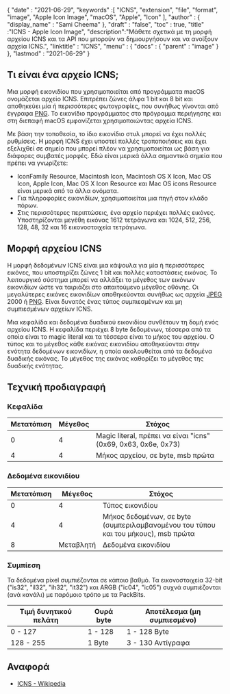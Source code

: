{
  "date" : "2021-06-29",
  "keywords" :[ "ICNS", "extension", "file", "format", "image", "Apple Icon Image", "macOS", "Apple", "Icon" ],
  "author" : {
    "display_name" : "Sami Cheema"
},
  "draft" : "false",
  "toc" : true,
  "title" :"ICNS - Apple Icon Image",
  "description":"Μάθετε σχετικά με τη μορφή αρχείου ICNS και τα API που μπορούν να δημιουργήσουν και να ανοίξουν αρχεία ICNS.",
  "linktitle" : "ICNS",
  "menu" : {
    "docs" : {
      "parent" : "image"
}
},
  "lastmod" : "2021-06-29"
}

## Τι είναι ένα αρχείο ICNS; ##

Μια μορφή εικονιδίου που χρησιμοποιείται από προγράμματα macOS ονομάζεται αρχείο ICNS. Επιτρέπει ζώνες άλφα 1 bit και 8 bit και αποθηκεύει μία ή περισσότερες φωτογραφίες, που συνήθως γίνονται από έγγραφα [PNG](/el/image/png/). Το εικονίδιο προγράμματος στο πρόγραμμα περιήγησης και στη διεπαφή macOS εμφανίζεται χρησιμοποιώντας αρχεία ICNS.

Με βάση την τοποθεσία, το ίδιο εικονίδιο στυλ μπορεί να έχει πολλές ρυθμίσεις. Η μορφή ICNS έχει υποστεί πολλές τροποποιήσεις και έχει εξελιχθεί σε σημείο που μπορεί πλέον να χρησιμοποιείται ως βάση για διάφορες συμβατές μορφές. Εδώ είναι μερικά άλλα σημαντικά σημεία που πρέπει να γνωρίζετε:

* IconFamily Resource, Macintosh Icon, Macintosh OS X Icon, Mac OS Icon, Apple Icon, Mac OS X Icon Resource και Mac OS icons Resource είναι μερικά από τα άλλα ονόματα.
* Για πληροφορίες εικονιδίων, χρησιμοποιείται μια πηγή στον κλάδο πόρων.
* Στις περισσότερες περιπτώσεις, ένα αρχείο περιέχει πολλές εικόνες. Υποστηρίζονται μεγέθη εικόνας 1612 τετράγωνα και 1024, 512, 256, 128, 48, 32 και 16 εικονοστοιχεία τετράγωνα.


## Μορφή αρχείου ICNS ##

Η μορφή δεδομένων ICNS είναι μια κάψουλα για μία ή περισσότερες εικόνες, που υποστηρίζει ζώνες 1 bit και πολλές καταστάσεις εικόνας.
Το λειτουργικό σύστημα μπορεί να αλλάξει το μέγεθος των εικόνων εικονιδίων ώστε να ταιριάζει στο απαιτούμενο μέγεθος οθόνης. Οι μεγαλύτερες εικόνες εικονιδίων αποθηκεύονται συνήθως ως αρχεία [JPEG](/el/image/jpeg/) 2000 ή [PNG](/el/image/png/). Είναι δυνατός ένας τύπος συμπιεσμένων και μη συμπιεσμένων αρχείων ICNS.

Μια κεφαλίδα και δεδομένα δυαδικού εικονιδίου συνθέτουν τη δομή ενός αρχείου ICNS. Η κεφαλίδα περιέχει 8 byte δεδομένων, τέσσερα από τα οποία είναι το magic literal και τα τέσσερα είναι το μήκος του αρχείου. Ο τύπος και το μέγεθος κάθε εικόνας εικονιδίου αποθηκεύονται στην ενότητα δεδομένων εικονιδίων, η οποία ακολουθείται από τα δεδομένα δυαδικής εικόνας. Το μέγεθος της εικόνας καθορίζει το μέγεθος της δυαδικής ενότητας.

## Τεχνική προδιαγραφή ##

### Κεφαλίδα ###

|Μετατόπιση|Μέγεθος|Στόχος
---|---|---|
|0|4|Magic literal, πρέπει να είναι "icns" (0x69, 0x63, 0x6e, 0x73)
|4|4|Μήκος αρχείου, σε byte, msb πρώτα


### Δεδομένα εικονιδίου ###

|Μετατόπιση|Μέγεθος|Στόχος
---|---|---|
|0|4|Τύπος εικονιδίου
|4|4|Μήκος δεδομένων, σε byte (συμπεριλαμβανομένου του τύπου και του μήκους), msb πρώτα
|8|Μεταβλητή|Δεδομένα εικονιδίου

### Συμπίεση ###

Τα δεδομένα pixel συμπιέζονται σε κάποιο βαθμό. Τα εικονοστοιχεία 32-bit ("is32", "il32", "ih32", "it32") και ARGB ("ic04", "ic05") συχνά συμπιέζονται (ανά κανάλι) με παρόμοιο τρόπο με τα PackBits.

|Τιμή δυνητικού πελάτη|Ουρά byte|Αποτέλεσμα (μη συμπιεσμένο)
---|---|---|
|0 - 127|1 - 128|1 - 128 Byte
|128 - 255|1 Byte|3 - 130 Αντίγραφα

## Αναφορά ##

* [ICNS - Wikipedia](https://en.wikipedia.org/wiki/Apple_Icon_Image_format)

